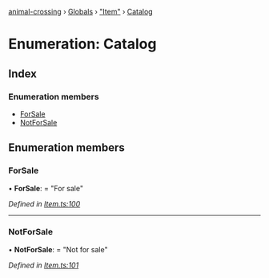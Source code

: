 [animal-crossing](../README.md) › [Globals](../globals.md) › ["Item"](../modules/_item_.md) › [Catalog](_item_.catalog.md)

# Enumeration: Catalog

## Index

### Enumeration members

* [ForSale](_item_.catalog.md#forsale)
* [NotForSale](_item_.catalog.md#notforsale)

## Enumeration members

###  ForSale

• **ForSale**: = "For sale"

*Defined in [Item.ts:100](https://github.com/Norviah/animal-crossing/blob/ee641cf/module/types/Item.ts#L100)*

___

###  NotForSale

• **NotForSale**: = "Not for sale"

*Defined in [Item.ts:101](https://github.com/Norviah/animal-crossing/blob/ee641cf/module/types/Item.ts#L101)*
